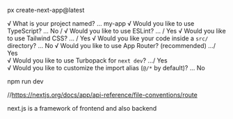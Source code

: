 px create-next-app@latest


√ What is your project named? ... my-app
√ Would you like to use TypeScript? ... No / 
√ Would you like to use ESLint? ...  / Yes
√ Would you like to use Tailwind CSS? ...  / Yes
√ Would you like your code inside a `src/` directory? ... No 
√ Would you like to use App Router? (recommended) .../ Yes     
√ Would you like to use Turbopack for `next dev`? .../ Yes     
√ Would you like to customize the import alias (`@/*` by default)? ... No 

npm run dev

//https://nextjs.org/docs/app/api-reference/file-conventions/route

next.js is a framework of frontend and also backend
